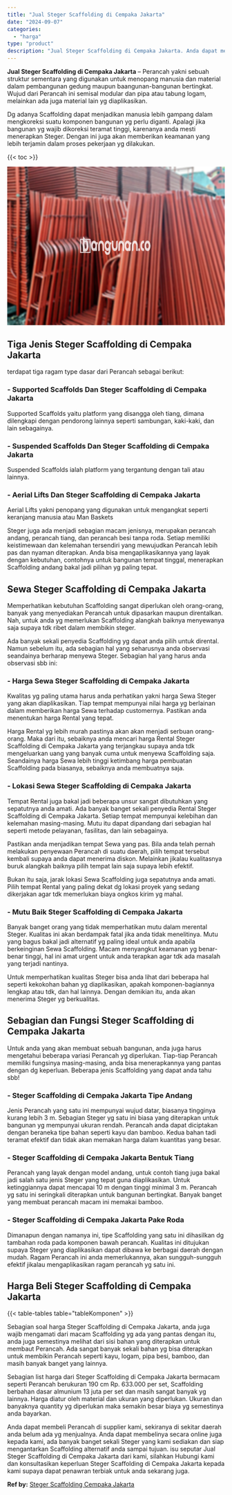 ```yaml
---
title: "Jual Steger Scaffolding di Cempaka Jakarta"
date: "2024-09-07"
categories: 
  - "harga"
type: "product"
description: "Jual Steger Scaffolding di Cempaka Jakarta. Anda dapat membeli Perancah di supplier kami, sekiranya di sekitar daerah anda belum ada yg menjualnya. Anda dapa..."
---
```


**Jual Steger Scaffolding di Cempaka Jakarta** – Perancah yakni sebuah struktur sementara yang digunakan untuk menopang manusia dan material dalam pembangunan gedung maupun baangunan-bangunan bertingkat. Wujud dari Perancah ini semisal modular dan pipa atau tabung logam, melainkan ada juga material lain yg diaplikasikan.

Dg adanya Scaffolding dapat menjadikan manusia lebih gampang dalam mengkoreksi suatu komponen bangunan yg perlu diganti. Apalagi jika bangunan yg wajib dikoreksi teramat tinggi, karenanya anda mesti menerapkan Steger. Dengan ini juga akan memberikan keamanan yang lebih terjamin dalam proses pekerjaan yg dilakukan.

{{< toc >}}

![Jual Steger Scaffolding di Cempaka Jakarta](/images/sewa-scaffolding-steger-04.png)

## Tiga Jenis Steger Scaffolding di Cempaka Jakarta

terdapat tiga ragam type dasar dari Perancah sebagai berikut:

### \- Supported Scaffolds Dan Steger Scaffolding di Cempaka Jakarta

Supported Scaffolds yaitu platform yang disangga oleh tiang, dimana dilengkapi dengan pendorong lainnya seperti sambungan, kaki-kaki, dan lain sebagainya.

### \- Suspended Scaffolds Dan Steger Scaffolding di Cempaka Jakarta

Suspended Scaffolds ialah platform yang tergantung dengan tali atau lainnya.

### \- Aerial Lifts Dan Steger Scaffolding di Cempaka Jakarta

Aerial Lifts yakni penopang yang digunakan untuk mengangkat seperti keranjang manusia atau Man Baskets

Steger juga ada menjadi sebagian macam jenisnya, merupakan perancah andang, perancah tiang, dan perancah besi tanpa roda. Setiap memiliki keistimewaan dan kelemahan tersendiri yang mewujudkan Perancah lebih pas dan nyaman diterapkan. Anda bisa mengaplikasikannya yang layak dengan kebutuhan, contohnya untuk bangunan tempat tinggal, menerapkan Scaffolding andang bakal jadi pilihan yg paling tepat.

## Sewa Steger Scaffolding di Cempaka Jakarta

Memperhatikan kebutuhan Scaffolding sangat diperlukan oleh orang-orang, banyak yang menyediakan Perancah untuk dipasarkan maupun direntalkan. Nah, untuk anda yg memerlukan Scaffolding alangkah baiknya menyewanya saja supaya tdk ribet dalam membikin steger.

Ada banyak sekali penyedia Scaffolding yg dapat anda pilih untuk dirental. Namun sebelum itu, ada sebagian hal yang seharusnya anda observasi seandainya berharap menyewa Steger. Sebagian hal yang harus anda observasi sbb ini:

### \- Harga Sewa Steger Scaffolding di Cempaka Jakarta

Kwalitas yg paling utama harus anda perhatikan yakni harga Sewa Steger yang akan diaplikasikan. Tiap tempat mempunyai nilai harga yg berlainan dalam memberikan harga Sewa terhadap customernya. Pastikan anda menentukan harga Rental yang tepat.

Harga Rental yg lebih murah pastinya akan akan menjadi serbuan orang-orang. Maka dari itu, sebaiknya anda mencari harga Rental Steger Scaffolding di Cempaka Jakarta yang terjangkau supaya anda tdk mengeluarkan uang yang banyak cuma untuk menyewa Scaffolding saja. Seandainya harga Sewa lebih tinggi ketimbang harga pembuatan Scaffolding pada biasanya, sebaiknya anda membuatnya saja.

### \- Lokasi Sewa Steger Scaffolding di Cempaka Jakarta

Tempat Rental juga bakal jadi beberapa unsur sangat dibutuhkan yang sepatutnya anda amati. Ada banyak banget sekali penyedia Rental Steger Scaffolding di Cempaka Jakarta. Setiap tempat mempunyai kelebihan dan kelemahan masing-masing. Mutu itu dapat dipandang dari sebagian hal seperti metode pelayanan, fasilitas, dan lain sebagainya.

Pastikan anda menjadikan tempat Sewa yang pas. Bila anda telah pernah melakukan penyewaan Perancah di suatu daerah, pilih tempat tersebut kembali supaya anda dapat menerima diskon. Melainkan jikalau kualitasnya buruk alangkah baiknya pilih tempat lain saja supaya lebih efektif.

Bukan itu saja, jarak lokasi Sewa Scaffolding juga sepatutnya anda amati. Pilih tempat Rental yang paling dekat dg lokasi proyek yang sedang dikerjakan agar tdk memerlukan biaya ongkos kirim yg mahal.

### \- Mutu Baik Steger Scaffolding di Cempaka Jakarta

Banyak banget orang yang tidak memperhatikan mutu dalam merental Steger. Kualitas ini akan berdampak fatal jika anda tidak menelitinya. Mutu yang bagus bakal jadi alternatif yg paling ideal untuk anda apabila berkeinginan Sewa Scaffolding. Macam menyangkut keamanan yg benar-benar tinggi, hal ini amat urgent untuk anda terapkan agar tdk ada masalah yang terjadi nantinya.

Untuk memperhatikan kualitas Steger bisa anda lihat dari beberapa hal seperti kekokohan bahan yg diaplikasikan, apakah komponen-bagiannya lengkap atau tdk, dan hal lainnya. Dengan demikian itu, anda akan menerima Steger yg berkualitas.

## Sebagian dan Fungsi Steger Scaffolding di Cempaka Jakarta

Untuk anda yang akan membuat sebuah bangunan, anda juga harus mengetahui beberapa variasi Perancah yg diperlukan. Tiap-tiap Perancah memiliki fungsinya masing-masing, anda bisa menerapkannya yang pantas dengan dg keperluan. Beberapa jenis Scaffolding yang dapat anda tahu sbb!

### \- Steger Scaffolding di Cempaka Jakarta Tipe Andang

Jenis Perancah yang satu ini mempunyai wujud datar, biasanya tingginya kurang lebih 3 m. Sebagian Steger yg satu ini biasa yang diterapkan untuk bangunan yg mempunyai ukuran rendah. Perancah anda dapat diciptakan dengan beraneka tipe bahan seperti kayu dan bamboo. Kedua bahan tadi teramat efektif dan tidak akan memakan harga dalam kuantitas yang besar.

### \- Steger Scaffolding di Cempaka Jakarta Bentuk Tiang

Perancah yang layak dengan model andang, untuk contoh tiang juga bakal jadi salah satu jenis Steger yang tepat guna diaplikasikan. Untuk ketinggiannya dapat mencapai 10 m dengan tinggi minimal 3 m. Perancah yg satu ini seringkali diterapkan untuk bangunan bertingkat. Banyak banget yang membuat perancah macam ini memakai bamboo.

### \- Steger Scaffolding di Cempaka Jakarta Pake Roda

Dimanapun dengan namanya ini, tipe Scaffolding yang satu ini dihasilkan dg tambahan roda pada komponen bawah perancah. Kualitas ini ditujukan supaya Steger yang diaplikasikan dapat dibawa ke berbagai daerah dengan mudah. Ragam Perancah ini anda memerlukannya, akan sungguh-sungguh efektif jikalau mengaplikasikan ragam perancah yg satu ini.

## Harga Beli Steger Scaffolding di Cempaka Jakarta

{{< table-tables table="tableKomponen" >}}

Sebagian soal harga Steger Scaffolding di Cempaka Jakarta, anda juga wajib mengamati dari macam Scaffolding yg ada yang pantas dengan itu, anda juga semestinya melihat dari sisi bahan yang diterapkan untuk membaut Perancah. Ada sangat banyak sekali bahan yg bisa diterapkan untuk membikin Perancah seperti kayu, logam, pipa besi, bamboo, dan masih banyak banget yang lainnya.

Sebagian list harga dari Steger Scaffolding di Cempaka Jakarta bermacam seperti Perancah berukuran 190 cm Rp. 633.000 per set, Scaffolding berbahan dasar almunium 13 juta per set dan masih sangat banyak yg lainnya. Harga diatur oleh material dan ukuran yang diperlukan. Ukuran dan banyaknya quantity yg diperlukan maka semakin besar biaya yg semestinya anda bayarkan.

Anda dapat membeli Perancah di supplier kami, sekiranya di sekitar daerah anda belum ada yg menjualnya. Anda dapat membelinya secara online juga kepada kami, ada banyak banget sekali Steger yang kami sediakan dan siap mengantarkan Scaffolding alternatif anda sampai tujuan. isu seputar Jual Steger Scaffolding di Cempaka Jakarta dari kami, silahkan Hubungi kami dan konsultasikan keperluan Steger Scaffolding di Cempaka Jakarta kepada kami supaya dapat penawran terbiak untuk anda sekarang juga.

**Ref by:** [Steger Scaffolding Cempaka Jakarta](https://id.wikipedia.org/wiki/Steger)
